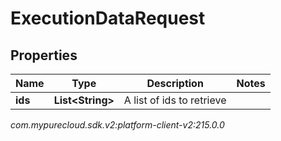 # ExecutionDataRequest


## Properties

| Name | Type | Description | Notes |
| ------------ | ------------- | ------------- | ------------- |
| **ids** | **List&lt;String&gt;** | A list of ids to retrieve |  |




_com.mypurecloud.sdk.v2:platform-client-v2:215.0.0_
